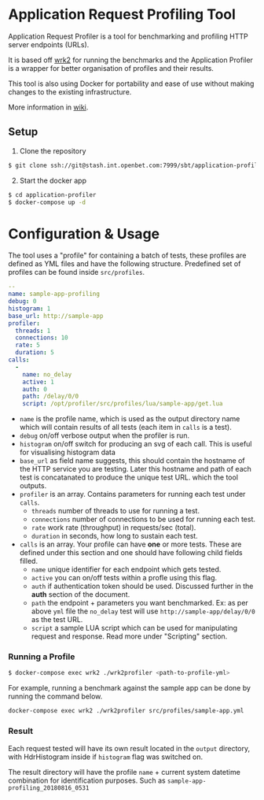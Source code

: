 # Application Request Profiling Tool

Application Request Profiler is a tool for benchmarking and profiling HTTP server endpoints (URLs).

It is based off [wrk2](https://github.com/giltene/wrk2) for running the benchmarks and 
the Application Profiler is a wrapper for better organisation of profiles and their results.

This tool is also using Docker for portability and ease of use without making changes 
to the existing infrastructure.

More information in [wiki](https://wiki.openbet.com/display/SBT/API+request+profiling).

## Setup

1. Clone the repository

```sh
$ git clone ssh://git@stash.int.openbet.com:7999/sbt/application-profiler.git application-profiler
```

2. Start the docker app

```sh
$ cd application-profiler
$ docker-compose up -d
```

# Configuration & Usage

The tool uses a "profile" for containing a batch of tests, these profiles are defined as YML files
and have the following structure. Predefined set of profiles can be found inside `src/profiles`.

```yml
--
name: sample-app-profiling
debug: 0
histogram: 1
base_url: http://sample-app
profiler:
  threads: 1
  connections: 10
  rate: 5
  duration: 5
calls:
  -
    name: no_delay
    active: 1
    auth: 0
    path: /delay/0/0
    script: /opt/profiler/src/profiles/lua/sample-app/get.lua
```

- `name` is the profile name, which is used as the output directory name which will contain results
of all tests (each item in `calls` is a test).
- `debug` on/off verbose output when the profiler is run.
- `histogram` on/off switch for producing an svg of each call. This is useful for visualising histogram data
- `base_url` as field name suggests, this should contain the hostname of the HTTP service you are testing.
Later this hostname and path of each test is concatanated to produce the unique test URL.
which the tool outputs.
- `profiler` is an array. Contains parameters for running each test under `calls`.
  - `threads` number of threads to use for running a test.
  - `connections` number of connections to be used for running each test.
  - `rate` work rate (throughput) in requests/sec (total).
  - `duration` in seconds, how long to sustain each test.
- `calls` is an array. Your profile can have **one** or more tests. These are defined under this section and one should have
  following child fields filled.
  - `name` unique identifier for each endpoint which gets tested.
  - `active` you can on/off tests within a profle using this flag.
  - `auth` if authentication token should be used. Discussed further in the **auth** section of the document.
  - `path` the endpoint + parameters you want benchmarked. Ex: as per above `yml` file the `no_delay` test will use
    `http://sample-app/delay/0/0` as the test URL.
  - `script` a sample LUA script which can be used for manipulating request and response. Read more under "Scripting" section.


### Running a Profile
```sh
$ docker-compose exec wrk2 ./wrk2profiler <path-to-profile-yml>
```

For example, running a benchmark against the sample app can be done by running the command below.

```sh
docker-compose exec wrk2 ./wrk2profiler src/profiles/sample-app.yml
```

### Result
Each request tested will have its own result located in the `output` directory, with HdrHistogram inside if `histogram` flag was switched on.

The result directory will have the profile `name` + current system datetime combination for identification purposes.
Such as `sample-app-profiling_20180816_0531`